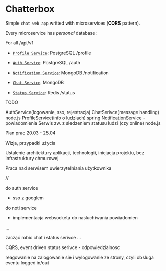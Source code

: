 # Chatterbox

Simple `chat web app` writted with microservices (**CQRS** pattern).


Every microservice has _personal_ database:

For all
/api/v1

- [`Profile Service`](profile_service): PostgreSQL /profile

- [`Auth Service`](auth_service): PostgreSQL /auth

- [`Notification Service`](notification_service): MongoDB /notification

- [`Chat Service`](chat_service): MongoDB

- [`Status Service`](status_service): Redis /status 

TODO 

AuthService(logowanie, sso, rejestracja)
ChatSerivce(message handling) node.js
ProfileService(info o ludziach) spring 
NotificationService - powiadomienia
Serwis zw. z sledzeniem statusu ludzi (czy online) node.js

Plan prac 20.03 - 25.04

Wizja, przypadki użycia 

Ustalenie architektury aplikacji, technologii, inicjacja projektu, bez infrastruktury chmurowej

Praca nad serwisem uwierzytelniania użytkownika

//

do auth service 

- sso z googlem 

do noti service 

- implementacja websocketa do nasluchiwania powiadomien

...

zacząć robic chat i status serivce ...


CQRS, event driven 
status serivce - odpowiedzialnosc

reagowanie na zalogowanie sie i wylogowanie ze strony, czyli obsluga eventu logged in/out 
